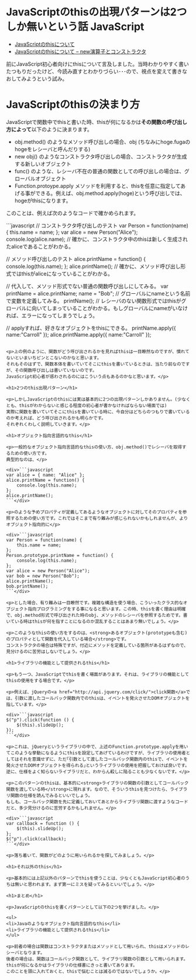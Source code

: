 JavaScriptのthisの出現パターンは2つしか無いという話
JavaScript
=====
<ul>
<li><a href="http://manaten.net/archives/19">JavaScriptのthisについて</a></li>
<li><a href="http://manaten.net/archives/41">JavaScriptのthisについて – new演算子とコンストラクタ</a></li>
</ul>

<p>前にJavaScript初心者向けにthisについて言及しました。当時わかりやすく書いたつもりだったけど、今読み直すとわかりづらい･･･ので、視点を変えて書きなおしてみようという試み。</p>

<!--more-->

<h1>JavaScriptのthisの決まり方</h1>

<p>JavaScriptで関数中でthisと書いた時、thisが何になるかは<strong>その関数の呼び出し方によって</strong>以下のように決まります。</p>

<ul>
<li>obj.method() のようなメソッド呼び出しの場合、obj (ちなみにhoge.fugaのhogeをレシーバと呼んだりする)</li>
<li>new obj() のようなコンストラクタ呼び出しの場合、コンストラクタが生成する新しいオブジェクト</li>
<li>func() のような、レシーバ不在の普通の関数としての呼び出しの場合は、グローバルオブジェクト</li>
<li>Function.protoype.apply メソッドを利用すると、thisを任意に指定してあげる事ができる。例えば、obj.method.apply(hoge)という呼び出しでは、hogeがthisになります。</li>
</ul>

<p>このことは、例えば次のようなコードで確かめられます。</p>

<div>```javascript
// コンストラクタ呼び出しのテスト
var Person = function(name) {
    this.name = name;
};
var alice = new Person("Alice");
console.log(alice.name);  // 確かに、コンストラクタ中のthisは新しく生成されたaliceであることがわかる。

// メソッド呼び出しのテスト
alice.printName = function() {
    console.log(this.name);
};
alice.printName(); // 確かに、メソッド呼び出し形式ではthisがaliceになっていることがわかる。

// 代入して、メソッド形式でない普通の関数呼び出しにしてみる。
var printName = alice.printName;
name = "Bob"; // グローバルにnameという名前で変数を定義してみる。
printName();  // レシーバのない関数形式ではthisがグローバルに向いてしまっていることがわかる。もしグローバルにnameがいなければ、エラーになってしまうでしょう。

// applyすれば、好きなオブジェクトをthisにできる。
printName.apply({ name:"Carroll" });
alice.printName.apply({ name:"Carroll" });
```</div>

<p>上の例のように、関数がどう呼び出されるかを見ればthisは一目瞭然なのですが、慣れてないといまいちピンとこないのかなと思います。
それもそのはずで、関数本体を書いていてそこにthisを書いているときは、当たり前なのですが、その関数呼び出しは書いていないのです。
JavaScript初心者が惑わされるのにはこういう点もあるのかなと思います。</p>

<h1>2つのthis出現パターン</h1>

<p>しかしJavaScriptのthisには実は基本的に2つの出現パターンしかありません。(少なくとも、thisがわからないと感じる程度の初心者が書かなければならない場面では)
実際に関数を書いていてそこにthisを書いている時に、今自分はどちらのつもりで書いているのか考えれば、どう呼び出されるかも明らかです。
それぞれくわしく説明していきます。</p>

<h1>オブジェクト指向言語的なthis</h1>

<p>一般的なオブジェクト指向言語的なthisの使い方、obj.method()でレシーバを取得するための使い方です。
典型的なのは、</p>

<div>```javascript
var alice = { name: "Alice" };
alice.printName = function() {
    console.log(this.name);
};
alice.printName();
```</div>

<p>のような予めプロパティが定義してあるようなオブジェクトに対してそのプロパティを参照するための使い方です。これではそこまで有り難みが感じられないかもしれませんが、よりオブジェクト指向的に</p>

<div>```javascript
var Person = function(name) {
    this.name = name;
};
Person.prototype.printName = function() {
    console.log(this.name);
};
var alice = new Person("Alice");
var bob = new Person("Bob");
alice.printName();
bob.printName();
```</div>

<p>とした場合、有り難みは一目瞭然です。複雑な構造を使う場合、こういったクラス的なオブジェクト指向プログラミングをする事になると思います。この時、thisを書く理由は明確で、obj.method形式で呼び出された時のobj、メソッドのレシーバを参照するためです。書いている時はthisが何を指すことになるのか混乱することはあまり無いでしょう。</p>

<p>このようなthisの使い方をするのは、<strong>あるオブジェクト(prototypeも含む)のプロパティとして関数を代入している場合</strong>です。
コンストラクタの場合は特殊ですが、付近にメソッドを定義している箇所があるはずなので、見分けるのに苦労はしないでしょう。</p>

<h1>ライブラリの機能として提供されるthis</h1>

<p>もう一つ、JavaScriptでthisを書く場面があります。それは、ライブラリの機能としてthisの使用をする場合です。</p>

<p>例えば、jQueryの<a href="http://api.jquery.com/click/">click関数</a>では、引数に渡したコールバック関数内でのthisは、イベントを発火させたDOMオブジェクトを指しています。</p>

<div>```javascript
$("p").click(function () {
    $(this).slideUp();
});
```</div>

<p>これは、jQueryというライブラリの中で、上述のFunction.prototype.applyを用いてこのような挙動になるようにthisを設定してあげているわけですが、ライブラリの使用者としてはそれを意識せずに、ただ｢引数として渡したコールバック関数内のthisで、イベントを発火させたDOMオブジェクトを得られる｣というライブラリの使用を把握しておけば良いです。
逆に、仕様をよく知らないライブラリだと、わからん殺しに陥ることも少なくないです。</p>

<p>このパターンのthisは、基本的に<strong>ライブラリの関数の引数としてコールバック関数を渡している時</strong>に現れます。なので、そういうthisを見つけたら、ライブラリ関数の仕様を読んでみるといいでしょう。
もしも、コールバック関数を先に定義しておいてあとからライブラリ関数に渡すようなコードだと、多少見分けるのに苦労するかもしれません。</p>

<div>```javascript
var callback = function () {
    $(this).slideUp();
};
$("p").click(callback);
```</div>

<p>落ち着いて、関数がどのように用いられるかを探してみましょう。</p>

<h1>それ以外のthis</h1>

<p>基本的には上記以外のパターンでthisを使うことは、少なくともJavaScript初心者のうちは無いと思われます。まず第一にミスを疑ってみるといいでしょう。</p>

<h1>まとめ</h1>

<p>JavaScriptのthisを書くパターンとして以下の2つを挙げました。</p>

<ul>
<li>Javaのようなオブジェクト指向言語的なthis</li>
<li>ライブラリの機能として提供されるthis</li>
</ul>

<p>前者の場合は関数はコンストラクタまたはメソッドとして用いられ、thisはメソッドのレシーバとなります。
後者の場合は、関数はコールバック関数として、ライブラリ関数の引数として用いられます。thisが何になるかはライブラリの仕様書にきっと書いてあります。
このことを頭に入れておくと、thisで悩むことは減るのではないでしょうか。</p>
